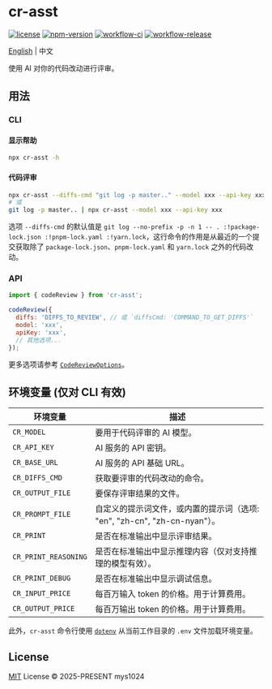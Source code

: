 # cr-asst

[![license](https://img.shields.io/github/license/mys1024/cr-asst?&style=flat-square)](./LICENSE)
[![npm-version](https://img.shields.io/npm/v/cr-asst?style=flat-square&color=%23cb3837)](https://www.npmjs.com/package/cr-asst)
[![workflow-ci](https://img.shields.io/github/actions/workflow/status/mys1024/cr-asst/ci.yml?label=ci&style=flat-square)](https://github.com/mys1024/cr-asst/actions/workflows/ci.yml)
[![workflow-release](https://img.shields.io/github/actions/workflow/status/mys1024/cr-asst/release.yml?label=release&style=flat-square)](https://github.com/mys1024/cr-asst/actions/workflows/release.yml)

[English](./README.md) | 中文

使用 AI 对你的代码改动进行评审。

## 用法

### CLI

#### 显示帮助

```sh
npx cr-asst -h
```

#### 代码评审

```sh
npx cr-asst --diffs-cmd "git log -p master.." --model xxx --api-key xxx
# 或
git log -p master.. | npx cr-asst --model xxx --api-key xxx
```

选项 `--diffs-cmd` 的默认值是 `git log --no-prefix -p -n 1 -- . :!package-lock.json :!pnpm-lock.yaml :!yarn.lock`，这行命令的作用是从最近的一个提交获取除了 `package-lock.json`、`pnpm-lock.yaml` 和 `yarn.lock` 之外的代码改动。

### API

```javascript
import { codeReview } from 'cr-asst';

codeReview({
  diffs: 'DIFFS_TO_REVIEW', // 或 `diffsCmd: 'COMMAND_TO_GET_DIFFS'`
  model: 'xxx',
  apiKey: 'xxx',
  // 其他选项...
});
```

更多选项请参考 [`CodeReviewOptions`](./src/types.ts)。

## 环境变量 (仅对 CLI 有效)

| 环境变量             | 描述                                                                      |
| -------------------- | ------------------------------------------------------------------------- |
| `CR_MODEL`           | 要用于代码评审的 AI 模型。                                                |
| `CR_API_KEY`         | AI 服务的 API 密钥。                                                      |
| `CR_BASE_URL`        | AI 服务的 API 基础 URL。                                                  |
| `CR_DIFFS_CMD`       | 获取要评审的代码改动的命令。                                              |
| `CR_OUTPUT_FILE`     | 要保存评审结果的文件。                                                    |
| `CR_PROMPT_FILE`     | 自定义的提示词文件，或内置的提示词（选项: "en", "zh-cn", "zh-cn-nyan"）。 |
| `CR_PRINT`           | 是否在标准输出中显示评审结果。                                            |
| `CR_PRINT_REASONING` | 是否在标准输出中显示推理内容（仅对支持推理的模型有效）。                  |
| `CR_PRINT_DEBUG`     | 是否在标准输出中显示调试信息。                                            |
| `CR_INPUT_PRICE`     | 每百万输入 token 的价格。用于计算费用。                                   |
| `CR_OUTPUT_PRICE`    | 每百万输出 token 的价格。用于计算费用。                                   |

此外，`cr-asst` 命令行使用 [`dotenv`](https://www.npmjs.com/package/dotenv) 从当前工作目录的 `.env` 文件加载环境变量。

## License

[MIT](./LICENSE) License &copy; 2025-PRESENT mys1024
